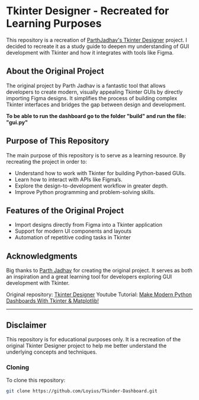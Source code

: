 # Tkinter Designer - Recreated for Learning Purposes  

This repository is a recreation of [ParthJadhav's Tkinter Designer](https://github.com/ParthJadhav/Tkinter-Designer) project. I decided to recreate it as a study guide to deepen my understanding of GUI development with Tkinter and how it integrates with tools like Figma.  

## About the Original Project  

The original project by Parth Jadhav is a fantastic tool that allows developers to create modern, visually appealing Tkinter GUIs by directly importing Figma designs. It simplifies the process of building complex Tkinter interfaces and bridges the gap between design and development.  

**To be able to run the dashboard go to the folder "build" and run the file: "gui.py"**

## Purpose of This Repository  

The main purpose of this repository is to serve as a learning resource. By recreating the project in order to:  
- Understand how to work with Tkinter for building Python-based GUIs.  
- Learn how to interact with APIs like Figma’s.  
- Explore the design-to-development workflow in greater depth.  
- Improve Python programming and problem-solving skills.  

## Features of the Original Project  

- Import designs directly from Figma into a Tkinter application
- Support for modern UI components and layouts
- Automation of repetitive coding tasks in Tkinter

## Acknowledgments  

Big thanks to [Parth Jadhav](https://github.com/ParthJadhav) for creating the original project. It serves as both an inspiration and a great learning tool for developers exploring GUI development with Tkinter.  

Original repository: [Tkinter Designer](https://github.com/ParthJadhav/Tkinter-Designer)
Youtube Tutorial: [Make Modern Python Dashboards With Tkinter & Matplotlib!](https://www.youtube.com/watch?v=0H19QzbBqC4)

---

## Disclaimer  

This repository is for educational purposes only. It is a recreation of the original Tkinter Designer project to help me better understand the underlying concepts and techniques.  

### Cloning
To clone this repository:  
   ```bash  
   git clone https://github.com/Loyius/Tkinder-Dashboard.git
